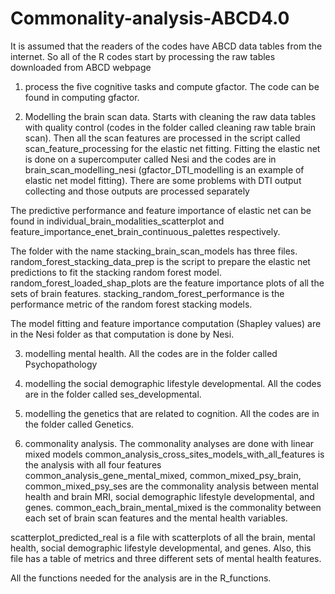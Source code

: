 # Commonality-analysis-ABCD4.0

 It is assumed that the readers of the codes have ABCD data tables from the internet. So all of the R codes start by processing the raw tables downloaded from ABCD webpage




1. process the five cognitive tasks and compute gfactor. The code can be found in computing gfactor.

2. Modelling the brain scan data. Starts with cleaning the raw data tables with quality control (codes in the folder called cleaning raw table brain scan).  Then all the scan features are processed in the script called scan_feature_processing for the elastic net fitting. Fitting the elastic net is done on a supercomputer called Nesi and the codes are in brain_scan_modelling_nesi (gfactor_DTI_modelling is an example of elastic net model fitting). There are some problems with DTI output collecting and those outputs are processed separately

The predictive performance and feature importance of elastic net can be found in individual_brain_modalities_scatterplot and feature_importance_enet_brain_continuous_palettes respectively.

The folder with the name stacking_brain_scan_models has three files. random_forest_stacking_data_prep is the script to prepare the elastic net predictions to fit the stacking random forest model. random_forest_loaded_shap_plots are the feature importance plots of all the sets of brain features. stacking_random_forest_performance is the performance metric of the random forest stacking models.

The model fitting and feature importance computation (Shapley values) are in the Nesi folder as that computation is done by Nesi.



3. modelling mental health. All the codes are in the folder called Psychopathology

4. modelling the social demographic lifestyle developmental. All the codes are in the folder called ses_developmental.

5. modelling the genetics that are related to cognition. All the codes are in the folder called Genetics.

6. commonality analysis. The commonality analyses are done with linear mixed models
common_analysis_cross_sites_models_with_all_features is the analysis with all four features
common_analysis_gene_mental_mixed, common_mixed_psy_brain, common_mixed_psy_ses are the commonality analysis between mental health and brain MRI, social demographic lifestyle developmental, and genes.
common_each_brain_mental_mixed is the commonality between each set of brain scan features and the mental health variables.

scatterplot_predicted_real is a file with scatterplots of all the brain, mental health, social demographic lifestyle developmental, and genes. Also, this file has a table of metrics and three different sets of mental health features.

All the functions needed for the analysis are in the R_functions.
